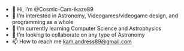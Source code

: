 - 👋 Hi, I’m @Cosmic-Cam-ikaze89
- 👀 I’m interested in Astronomy, Videogames/videogame design, and programming as a whole
- 🌱 I’m currently learning Computer Science and Astrophysics
- 💞️ I’m looking to collaborate on any type of Astronomy 
- 📫 How to reach me kam.andress89@gmail.com

<!---
Cosmic-Cam-ikaze89/Cosmic-Cam-ikaze89 is a ✨ special ✨ repository because its `README.md` (this file) appears on your GitHub profile.
You can click the Preview link to take a look at your changes.
--->
